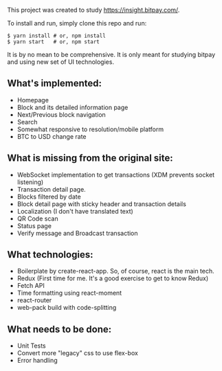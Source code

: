 This project was created to study https://insight.bitpay.com/.

To install and run, simply clone this repo and run:

~~~
$ yarn install # or, npm install
$ yarn start   # or, npm start
~~~

It is by no mean to be comprehensive. It is only meant for studying bitpay and using
new set of UI technologies.

## What's implemented:
* Homepage
* Block and its detailed information page
* Next/Previous block navigation
* Search
* Somewhat responsive to resolution/mobile platform
* BTC to USD change rate

## What is missing from the original site:
* WebSocket implementation to get transactions (XDM prevents socket listening)
* Transaction detail page.
* Blocks filtered by date
* Block detail page with sticky header and transaction details
* Localization (I don't have translated text)
* QR Code scan
* Status page
* Verify message and Broadcast transaction

## What technologies:
* Boilerplate by create-react-app. So, of course, react is the main tech.
* Redux (First time for me. It's a good exercise to get to know Redux)
* Fetch API
* Time formatting using react-moment
* react-router
* web-pack build with code-splitting

## What needs to be done:
* Unit Tests
* Convert more "legacy" css to use flex-box
* Error handling
